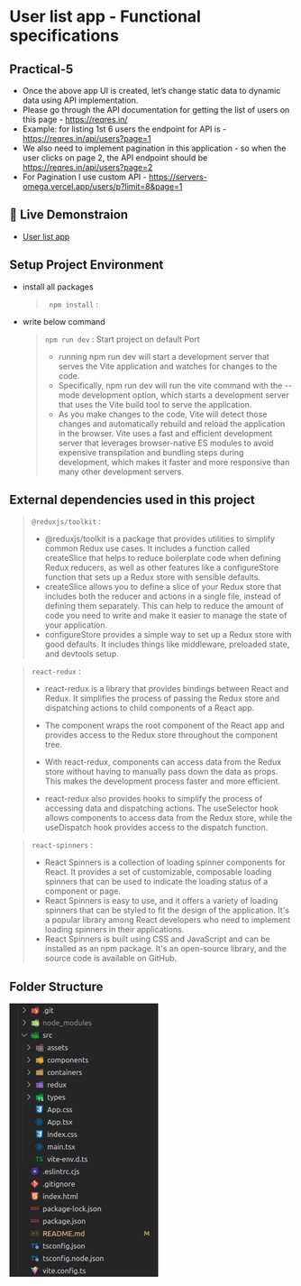 # User list app - Functional specifications

## Practical-5

- Once the above app UI is created, let’s change static data to dynamic data using API implementation.
- Please go through the API documentation for getting the list of users on this page - https://reqres.in/
- Example: for listing 1st 6 users the endpoint for API is - https://reqres.in/api/users?page=1
- We also need to implement pagination in this application - so when the user clicks on page 2, the API endpoint should be https://reqres.in/api/users?page=2
- For Pagination I use custom API - https://servers-omega.vercel.app/users/p?limit=8&page=1

## 🚀 Live Demonstraion

- [User list app](https://iuser-list-app-5.netlify.app/)

## Setup Project Environment

- install all packages

  > ` npm install` :

- write below command

  > `npm run dev` : Start project on default Port
  >
  > - running npm run dev will start a development server that serves the Vite application and watches for changes to the code.
  > - Specifically, npm run dev will run the vite command with the --mode development option, which starts a development server that uses the Vite build tool to serve the application.
  > - As you make changes to the code, Vite will detect those changes and automatically rebuild and reload the application in the browser. Vite uses a fast and efficient development server that leverages browser-native ES modules to avoid expensive transpilation and bundling steps during development, which makes it faster and more responsive than many other development servers.

## External dependencies used in this project

> `@reduxjs/toolkit` :
>
> - @reduxjs/toolkit is a package that provides utilities to simplify common Redux use cases. It includes a function called createSlice that helps to reduce boilerplate code when defining Redux reducers, as well as other features like a configureStore function that sets up a Redux store with sensible defaults.
> - createSlice allows you to define a slice of your Redux store that includes both the reducer and actions in a single file, instead of defining them separately. This can help to reduce the amount of code you need to write and make it easier to manage the state of your application.
> - configureStore provides a simple way to set up a Redux store with good defaults. It includes things like middleware, preloaded state, and devtools setup.

> `react-redux` :
>
> - react-redux is a library that provides bindings between React and Redux. It simplifies the process of passing the Redux store and dispatching actions to child components of a React app.
>
> - The <Provider> component wraps the root component of the React app and provides access to the Redux store throughout the component tree.
>
> - With react-redux, components can access data from the Redux store without having to manually pass down the data as props. This makes the development process faster and more efficient.
>
> - react-redux also provides hooks to simplify the process of accessing data and dispatching actions. The useSelector hook allows components to access data from the Redux store, while the useDispatch hook provides access to the dispatch function.

> `react-spinners` :
>
> - React Spinners is a collection of loading spinner components for React. It provides a set of customizable, composable loading spinners that can be used to indicate the loading status of a component or page.
> - React Spinners is easy to use, and it offers a variety of loading spinners that can be styled to fit the design of the application. It's a popular library among React developers who need to implement loading spinners in their applications.
> - React Spinners is built using CSS and JavaScript and can be installed as an npm package. It's an open-source library, and the source code is available on GitHub.

## Folder Structure

![folder-Structure](./src/assets/folder-structure.png)
